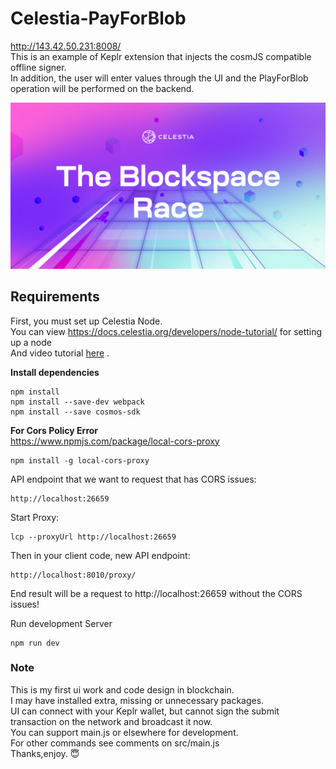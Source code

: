 # Celestia-PayForBlob
http://143.42.50.231:8008/  
This is an example of Keplr extension that injects the cosmJS compatible offline signer.  
In addition, the user will enter values through the UI and the PlayForBlob operation will be performed on the backend.

![](blockspacerace.png)

## __Requirements__

First, you must set up Celestia Node.  
You can view https://docs.celestia.org/developers/node-tutorial/ for setting up a node  
And video tutorial <a href="https://www.youtube.com/channel/UC6ndYQW9mjsgOpz_hr95yEA" target="_blank" rel="noopener noreferrer" > here</a> .



**Install dependencies**
```
npm install
npm install --save-dev webpack
npm install --save cosmos-sdk
```
**For Cors Policy Error**  
<https://www.npmjs.com/package/local-cors-proxy> 
```
npm install -g local-cors-proxy
```
API endpoint that we want to request that has CORS issues:
```
http://localhost:26659
```
Start Proxy:
```
lcp --proxyUrl http://localhost:26659
```
Then in your client code, new API endpoint:
```
http://localhost:8010/proxy/
```
End result will be a request to http://localhost:26659 without the CORS issues!

Run development Server
```
npm run dev
```

### __Note__

This is my first ui work and code design in blockchain.  
I may have installed extra, missing or unnecessary packages.  
UI can connect with your Keplr wallet, but cannot sign the submit transaction on the network and broadcast it now.  
You can support main.js or elsewhere for development.  
For other commands see comments on src/main.js  
Thanks,enjoy. :innocent:




